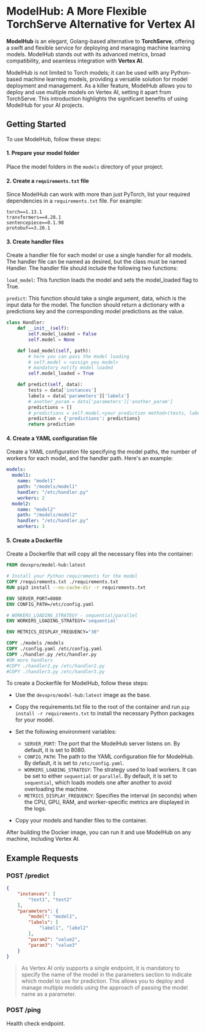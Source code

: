 # ModelHub: A More Flexible TorchServe Alternative for Vertex AI

**ModelHub** is an elegant, Golang-based alternative to **TorchServe**, offering a swift and flexible service for deploying and managing machine learning models. ModelHub stands out with its advanced metrics, broad compatibility, and seamless integration with **Vertex AI**.

ModelHub is not limited to Torch models; it can be used with any Python-based machine learning models, providing a versatile solution for model deployment and management.
As a killer feature, ModelHub allows you to deploy and use multiple models on Vertex AI, setting it apart from TorchServe. This introduction highlights the significant benefits of using ModelHub for your AI projects.

## Getting Started

To use ModelHub, follow these steps:

#### 1. Prepare your model folder

Place the model folders in the `models` directory of your project.

#### 2. Create a `requirements.txt` file

Since ModelHub can work with more than just PyTorch, list your required dependencies in a `requirements.txt` file. For example:

```
torch==1.13.1
transformers==4.28.1
sentencepiece==0.1.98
protobuf==3.20.1
```

#### 3. Create handler files

Create a handler file for each model or use a single handler for all models. The handler file can be named as desired, but the class must be named Handler. The handler file should include the following two functions:

`load_model`: This function loads the model and sets the model_loaded flag to True.

`predict`: This function should take a single argument, data, which is the input data for the model. The function should return a dictionary with a predictions key and the corresponding model predictions as the value.

```python
class Handler:
    def __init__(self):
        self.model_loaded = False
        self.model = None

    def load_model(self, path):
        # here you can pass the model loading
        # self.model = <assign you model>
        # mandatory notify model loaded
        self.model_loaded = True

    def predict(self, data):
        tests = data['instances']
        labels = data['parameters']['labels']
        # another_param = data['parameters']['another_param']
        predictions = []
        # predictions = self.model.<your prediction method>(tests, labels)
        prediction = {'predictions': predictions}
        return prediction
```
#### 4. Create a YAML configuration file
Create a YAML configuration file specifying the model paths, the number of workers for each model, and the handler path. Here's an example:
```yaml
models:
  model1:
    name: "model1"
    path: "/models/model1"
    handler: "/etc/handler.py"
    workers: 2
  model2:
    name: "model2"
    path: "/models/model2"
    handler: "/etc/handler.py"
    workers: 3
```
#### 5. Create a Dockerfile
Create a Dockerfile that will copy all the necessary files into the container:
```Dockerfile
FROM devxpro/model-hub:latest

# Install your Python requirements for the model
COPY /requirements.txt ./requirements.txt
RUN pip3 install --no-cache-dir -r requirements.txt

ENV SERVER_PORT=8080
ENV CONFIG_PATH=/etc/config.yaml

# WORKERS_LOADING_STRATEGY - sequential/parallel
ENV WORKERS_LOADING_STRATEGY='sequential'

ENV METRICS_DISPLAY_FREQUENCY="30"

COPY ./models /models
COPY ./config.yaml /etc/config.yaml
COPY ./handler.py /etc/handler.py
#OR more handlers
#COPY ./handler2.py /etc/handler2.py
#COPY ./handler3.py /etc/handler3.py
```
To create a Dockerfile for ModelHub, follow these steps:

- Use the `devxpro/model-hub:latest` image as the base.
- Copy the requirements.txt file to the root of the container and run `pip install -r requirements.txt` to install the necessary Python packages for your model.
- Set the following environment variables:

    - `SERVER_PORT`: The port that the ModelHub server listens on. By default, it is set to 8080.
    - `CONFIG_PATH`: The path to the YAML configuration file for ModelHub. By default, it is set to `/etc/config.yaml`.
    - `WORKERS_LOADING_STRATEGY`: The strategy used to load workers. It can be set to either `sequential` or `parallel`. By default, it is set to `sequential`, which loads models one after another to avoid overloading the machine.
    - `METRICS_DISPLAY_FREQUENCY`: Specifies the interval (in seconds) when the CPU, GPU, RAM, and worker-specific metrics are displayed in the logs.

- Copy your models and handler files to the container.

After building the Docker image, you can run it and use ModelHub on any machine, including Vertex AI.
## Example Requests

### POST /predict

```json
{
    "instances": [
        "text1", "text2"
    ],
    "parameters": {
        "model": "model1",
        "labels": [
            "label1", "label2"
        ],
        "param2": "value2",
        "param3": "value3"
    }
}
```
> As Vertex AI only supports a single endpoint, it is mandatory to specify the name of the model in the parameters section to indicate which model to use for prediction. This allows you to deploy and manage multiple models using the approach of passing the model name as a parameter.
### POST /ping

Health check endpoint.

